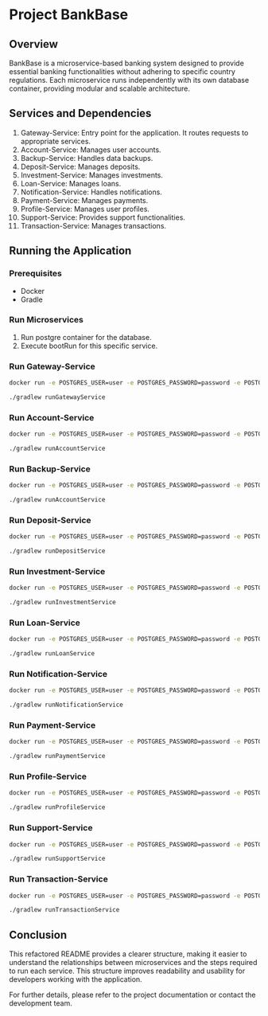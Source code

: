 # Project BankBase

## Overview

BankBase is a microservice-based banking system designed to provide essential banking functionalities
without adhering to specific country regulations. Each microservice runs independently with its own 
database container, providing modular and scalable architecture.

## Services and Dependencies

1. Gateway-Service: Entry point for the application. It routes requests to appropriate services.
2. Account-Service: Manages user accounts.
3. Backup-Service: Handles data backups.
4. Deposit-Service: Manages deposits.
5. Investment-Service: Manages investments.
6. Loan-Service: Manages loans.
7. Notification-Service: Handles notifications.
8. Payment-Service: Manages payments.
9. Profile-Service: Manages user profiles.
10. Support-Service: Provides support functionalities.
11. Transaction-Service: Manages transactions.

## Running the Application

### Prerequisites

- Docker
- Gradle

### Run Microservices

1. Run postgre container for the database.
2. Execute bootRun for this specific service.

### Run Gateway-Service

```bash
docker run -e POSTGRES_USER=user -e POSTGRES_PASSWORD=password -e POSTGRES_DB=gateway_db -p 5443:5432 -d postgres
```

```bash
./gradlew runGatewayService
```


### Run Account-Service

```bash
docker run -e POSTGRES_USER=user -e POSTGRES_PASSWORD=password -e POSTGRES_DB=account_db -p 5440:5432 -d postgres
```

```bash
./gradlew runAccountService
```

### Run Backup-Service


```bash
docker run -e POSTGRES_USER=user -e POSTGRES_PASSWORD=password -e POSTGRES_DB=backup_db -p 5441:5432 -d postgres
```

```bash
./gradlew runAccountService
```

### Run Deposit-Service


```bash
docker run -e POSTGRES_USER=user -e POSTGRES_PASSWORD=password -e POSTGRES_DB=deposit_db -p 5442:5432 -d postgres
```

```bash
./gradlew runDepositService
```

### Run Investment-Service


```bash
docker run -e POSTGRES_USER=user -e POSTGRES_PASSWORD=password -e POSTGRES_DB=investment_db -p 5444:5432 -d postgres
```

```bash
./gradlew runInvestmentService
```

### Run Loan-Service


```bash
docker run -e POSTGRES_USER=user -e POSTGRES_PASSWORD=password -e POSTGRES_DB=loan_db -p 5445:5432 -d postgres
```

```bash
./gradlew runLoanService
```

### Run Notification-Service


```bash
docker run -e POSTGRES_USER=user -e POSTGRES_PASSWORD=password -e POSTGRES_DB=notification_db -p 5446:5432 -d postgres
```

```bash
./gradlew runNotificationService
```

### Run Payment-Service


```bash
docker run -e POSTGRES_USER=user -e POSTGRES_PASSWORD=password -e POSTGRES_DB=payment_db -p 5447:5432 -d postgres
```

```bash
./gradlew runPaymentService
```

### Run Profile-Service


```bash
docker run -e POSTGRES_USER=user -e POSTGRES_PASSWORD=password -e POSTGRES_DB=profile_db -p 5448:5432 -d postgres
```

```bash
./gradlew runProfileService
```

### Run Support-Service


```bash
docker run -e POSTGRES_USER=user -e POSTGRES_PASSWORD=password -e POSTGRES_DB=support_db -p 5449:5432 -d postgres
```

```bash
./gradlew runSupportService
```

### Run Transaction-Service


```bash
docker run -e POSTGRES_USER=user -e POSTGRES_PASSWORD=password -e POSTGRES_DB=transaction_db -p 5450:5432 -d postgres
```

```bash
./gradlew runTransactionService
```

## Conclusion

This refactored README provides a clearer structure, making it easier to understand the relationships between
microservices and the steps required to run each service. This structure improves readability and usability for
developers working with the application.

For further details, please refer to the project documentation or contact the development team.
